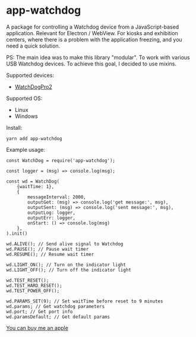 # app-watchdog

A package for controlling a Watchdog device from a JavaScript-based application.
Relevant for Electron / WebView. For kiosks and exhibition centers, where there is a problem with the application freezing, and you need a quick solution.

PS:
The main idea was to make this library "modular". To work with various USB Watchdog devices. To achieve this goal, I decided to use mixins.

Supported devices:
* [WatchDogPro2](https://open-dev.ru/mining/tproduct/230408497-494995827972-usb-watchdog-pro2)

Supported OS:
* Linux
* Windows

Install:
```
yarn add app-watchdog
```

Example usage:
```
const WatchDog = require('app-watchdog');

const logger = (msg) => console.log(msg);

const wd = WatchDog(
    {waitTime: 1},
    {
        messageInterval: 2000,
        outputGet: (msg) => console.log('get message:', msg),
        outputSent: (msg) => console.log('sent message:', msg),
        outputLog: logger,
        outputErr: logger,
        onStart: () => console.log(msg)
    },
).init()

wd.ALIVE(); // Send alive signal to Watchdog
wd.PAUSE(); // Pause wait timer
wd.RESUME(); // Resume wait timer

wd.LIGHT_ON(); // Turn on the indicator light
wd.LIGHT_OFF(); // Turn off the indicator light

wd.TEST_RESET();
wd.TEST_HARD_RESET();
wd.TEST_POWER_OFF();

wd.PARAMS_SET(9); // Set waitTime before reset to 9 minutes
wd.params; // Get watchdog parameters
wd.port; // Get port info
wd.paramsDefault; // Get default params
```

[You can buy me an apple](https://www.buymeacoffee.com/gormonn)
